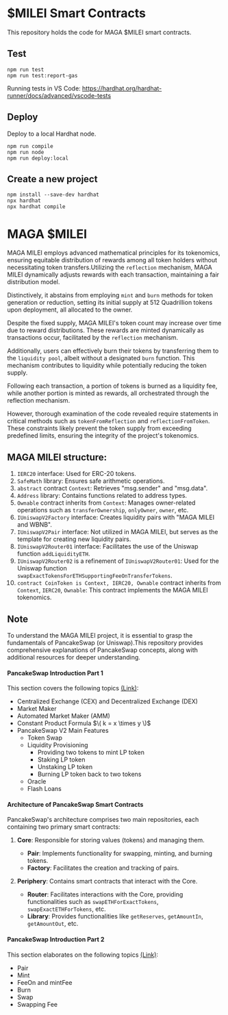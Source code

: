 # $MILEI Smart Contracts

This repository holds the code for MAGA $MILEI smart contracts.

## Test

```shell
npm run test
npm run test:report-gas
```

Running tests in VS Code: https://hardhat.org/hardhat-runner/docs/advanced/vscode-tests

## Deploy

Deploy to a local Hardhat node.

```shell
npm run compile
npm run node
npm run deploy:local
```

## Create a new project

``` 
npm install --save-dev hardhat
npx hardhat
npx hardhat compile
```
# MAGA $MILEI

MAGA MILEI employs advanced mathematical principles for its tokenomics, ensuring equitable distribution of rewards among all token holders without necessitating token transfers.Utilizing the `reflection` mechanism, MAGA MILEI dynamically adjusts rewards with each transaction, maintaining a fair distribution model.

Distinctively, it abstains from employing `mint` and `burn` methods for token generation or reduction, setting its initial supply at 512 Quadrillion tokens upon deployment, all allocated to the owner.

Despite the fixed supply, MAGA MILEI's token count may increase over time due to reward distributions. These rewards are minted dynamically as transactions occur, facilitated by the `reflection` mechanism.

Additionally, users can effectively burn their tokens by transferring them to the `liquidity pool`, albeit without a designated `burn` function. This mechanism contributes to liquidity while potentially reducing the token supply.

Following each transaction, a portion of tokens is burned as a liquidity fee, while another portion is minted as rewards, all orchestrated through the reflection mechanism.

However, thorough examination of the code revealed require statements in critical methods such as `tokenFromReflection` and `reflectionFromToken`. These constraints likely prevent the token supply from exceeding predefined limits, ensuring the integrity of the project's tokenomics.


## MAGA MILEI structure:
1. `IERC20` interface: Used for ERC-20 tokens.
2. `SafeMath` library: Ensures safe arithmetic operations.
3. `abstract` contract `Context`: Retrieves "msg.sender" and "msg.data".
4. `Address` library: Contains functions related to address types.
5. `Ownable` contract inherits from `Context`: Manages owner-related operations such as `transferOwnership`, `onlyOwner`, `owner`, etc.
6. `IUniswapV2Factory` interface: Creates liquidity pairs with "MAGA MILEI and WBNB".
7. `IUniswapV2Pair` interface: Not utilized in MAGA MILEI, but serves as the template for creating new liquidity pairs.
8. `IUniswapV2Router01` interface: Facilitates the use of the Uniswap function `addLiquidityETH`.
9. `IUniswapV2Router02` is a refinement of `IUniswapV2Router01`: Used for the Uniswap function `swapExactTokensForETHSupportingFeeOnTransferTokens`.
10. `contract CoinToken is Context, IERC20, Ownable` contract inherits from `Context`, `IERC20`, `Ownable`: This contract implements the MAGA MILEI tokenomics.

## Note 

To understand the MAGA MILEI project, it is essential to grasp the fundamentals of PancakeSwap (or Uniswap).This repository provides comprehensive explanations of PancakeSwap concepts, along with additional resources for deeper understanding.

#### PancakeSwap Introduction Part 1 
This section covers the following topics [(Link)](https://medium.com/@gregshen0925/decentralized-exchange-intro-3ab7c3937041):

- Centralized Exchange (CEX) and Decentralized Exchange (DEX)
- Market Maker
- Automated Market Maker (AMM)
- Constant Product Formula $\( k = x \times y \)$
- PancakeSwap V2 Main Features
    - Token Swap
    - Liquidity Provisioning
        - Providing two tokens to mint LP token
        - Staking LP token
        - Unstaking LP token
        - Burning LP token back to two tokens
    - Oracle
    - Flash Loans

#### Architecture of PancakeSwap Smart Contracts
PancakeSwap's architecture comprises two main repositories, each containing two primary smart contracts:

1. **Core**: Responsible for storing values (tokens) and managing them.
   - **Pair**: Implements functionality for swapping, minting, and burning tokens.
   - **Factory**: Facilitates the creation and tracking of pairs.

2. **Periphery**: Contains smart contracts that interact with the Core.
   - **Router**: Facilitates interactions with the Core, providing functionalities such as `swapETHForExactTokens`, `swapExactETHForTokens`, etc.
   - **Library**: Provides functionalities like `getReserves`, `getAmountIn`, `getAmountOut`, etc.

#### PancakeSwap Introduction Part 2 
This section elaborates on the following topics [(Link)](https://medium.com/coinmonks/uniswap-introduction-2-c60e66530e68):
- Pair
- Mint
- FeeOn and mintFee
- Burn
- Swap
- Swapping Fee


